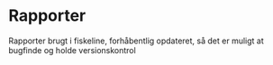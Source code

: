 # Rapporter

Rapporter brugt i fiskeline, forhåbentlig opdateret, så det er muligt at bugfinde og holde versionskontrol

